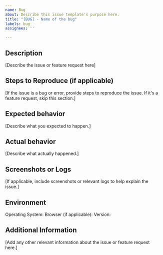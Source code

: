 ```yaml
---
name: Bug
about: Describe this issue template's purpose here.
title: "[BUG] - Name of the bug"
labels: bug
assignees: ''

---
```


## Description

[Describe the issue or feature request here]

## Steps to Reproduce (if applicable)

[If the issue is a bug or error, provide steps to reproduce the issue. If it's a feature request, skip this section.]

## Expected behavior

[Describe what you expected to happen.]

## Actual behavior

[Describe what actually happened.]

## Screenshots or Logs

[If applicable, include screenshots or relevant logs to help explain the issue.]

## Environment

Operating System:
Browser (if applicable):
Version:

## Additional Information

[Add any other relevant information about the issue or feature request here.]
